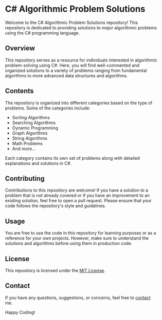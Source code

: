 # C# Algorithmic Problem Solutions

Welcome to the C# Algorithmic Problem Solutions repository! This repository is dedicated to providing solutions to major algorithmic problems using the C# programming language.

## Overview

This repository serves as a resource for individuals interested in algorithmic problem-solving using C#. Here, you will find well-commented and organized solutions to a variety of problems ranging from fundamental algorithms to more advanced data structures and algorithms.

## Contents

The repository is organized into different categories based on the type of problems. Some of the categories include:

- Sorting Algorithms
- Searching Algorithms
- Dynamic Programming
- Graph Algorithms
- String Algorithms
- Math Problems
- And more...

Each category contains its own set of problems along with detailed explanations and solutions in C#.

## Contributing

Contributions to this repository are welcome! If you have a solution to a problem that is not already covered or if you have an improvement to an existing solution, feel free to open a pull request. Please ensure that your code follows the repository's style and guidelines.

## Usage

You are free to use the code in this repository for learning purposes or as a reference for your own projects. However, make sure to understand the solutions and algorithms before using them in production code.

## License

This repository is licensed under the [MIT License](LICENSE).

## Contact

If you have any questions, suggestions, or concerns, feel free to [contact](mailto:akhileshsingh72@gmail.com) me.

Happy Coding!
